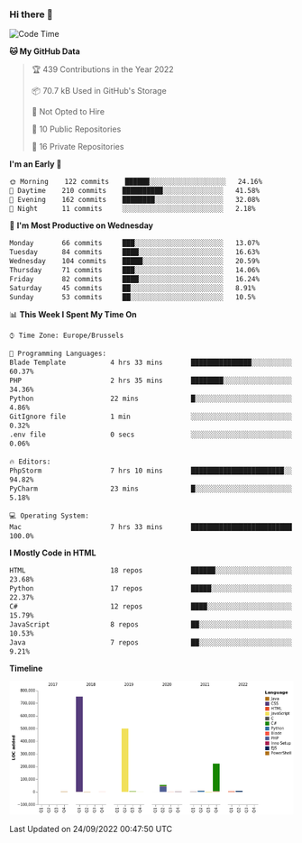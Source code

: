 ### Hi there 👋

<!--START_SECTION:waka-->
![Code Time](http://img.shields.io/badge/Code%20Time-1%2C120%20hrs%2022%20mins-blue)

**🐱 My GitHub Data** 

> 🏆 439 Contributions in the Year 2022
 > 
> 📦 70.7 kB Used in GitHub's Storage 
 > 
> 🚫 Not Opted to Hire
 > 
> 📜 10 Public Repositories 
 > 
> 🔑 16 Private Repositories  
 > 
**I'm an Early 🐤** 

```text
🌞 Morning    122 commits    ██████░░░░░░░░░░░░░░░░░░░   24.16% 
🌆 Daytime    210 commits    ██████████░░░░░░░░░░░░░░░   41.58% 
🌃 Evening    162 commits    ████████░░░░░░░░░░░░░░░░░   32.08% 
🌙 Night      11 commits     ░░░░░░░░░░░░░░░░░░░░░░░░░   2.18%

```
📅 **I'm Most Productive on Wednesday** 

```text
Monday       66 commits     ███░░░░░░░░░░░░░░░░░░░░░░   13.07% 
Tuesday      84 commits     ████░░░░░░░░░░░░░░░░░░░░░   16.63% 
Wednesday    104 commits    █████░░░░░░░░░░░░░░░░░░░░   20.59% 
Thursday     71 commits     ███░░░░░░░░░░░░░░░░░░░░░░   14.06% 
Friday       82 commits     ████░░░░░░░░░░░░░░░░░░░░░   16.24% 
Saturday     45 commits     ██░░░░░░░░░░░░░░░░░░░░░░░   8.91% 
Sunday       53 commits     ██░░░░░░░░░░░░░░░░░░░░░░░   10.5%

```


📊 **This Week I Spent My Time On** 

```text
⌚︎ Time Zone: Europe/Brussels

💬 Programming Languages: 
Blade Template           4 hrs 33 mins       ███████████████░░░░░░░░░░   60.37% 
PHP                      2 hrs 35 mins       ████████░░░░░░░░░░░░░░░░░   34.36% 
Python                   22 mins             █░░░░░░░░░░░░░░░░░░░░░░░░   4.86% 
GitIgnore file           1 min               ░░░░░░░░░░░░░░░░░░░░░░░░░   0.32% 
.env file                0 secs              ░░░░░░░░░░░░░░░░░░░░░░░░░   0.06%

🔥 Editors: 
PhpStorm                 7 hrs 10 mins       ███████████████████████░░   94.82% 
PyCharm                  23 mins             █░░░░░░░░░░░░░░░░░░░░░░░░   5.18%

💻 Operating System: 
Mac                      7 hrs 33 mins       █████████████████████████   100.0%

```

**I Mostly Code in HTML** 

```text
HTML                     18 repos            ██████░░░░░░░░░░░░░░░░░░░   23.68% 
Python                   17 repos            █████░░░░░░░░░░░░░░░░░░░░   22.37% 
C#                       12 repos            ████░░░░░░░░░░░░░░░░░░░░░   15.79% 
JavaScript               8 repos             ██░░░░░░░░░░░░░░░░░░░░░░░   10.53% 
Java                     7 repos             ██░░░░░░░░░░░░░░░░░░░░░░░   9.21%

```


**Timeline**

![Chart not found](https://raw.githubusercontent.com/guillaumedeplancke/guillaumedeplancke/main/charts/bar_graph.png) 


 Last Updated on 24/09/2022 00:47:50 UTC
<!--END_SECTION:waka-->
